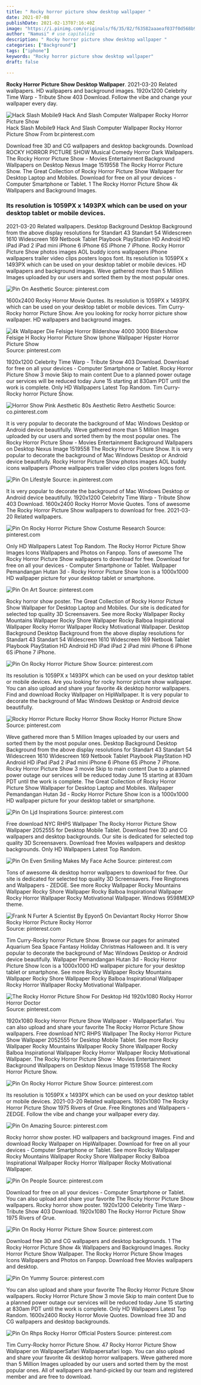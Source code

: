 ```yaml
---
title: " Rocky horror picture show desktop wallpaper "
date: 2021-07-08
publishDate: 2021-02-13T07:16:40Z
image: "https://i.pinimg.com/originals/f6/35/82/f63582aaaeaf037f0d568b9217ac14bf.jpg"
author: "Namusi" # use capitalize
description: " Rocky horror picture show desktop wallpaper "
categories: ["Background"]
tags: ["iphone"]
keywords: "Rocky horror picture show desktop wallpaper"
draft: false

---
```



**Rocky Horror Picture Show Desktop Wallpaper**. 2021-03-20 Related wallpapers. HD wallpapers and background images. 1920x1200 Celebrity Time Warp - Tribute Show 403 Download. Follow the vibe and change your wallpaper every day.

![Hack Slash Mobile9 Hack And Slash Computer Wallpaper Rocky Horror Picture Show](https://i.pinimg.com/originals/68/3a/3f/683a3f89506155512e267c604aa76e76.jpg "Hack Slash Mobile9 Hack And Slash Computer Wallpaper Rocky Horror Picture Show")
Hack Slash Mobile9 Hack And Slash Computer Wallpaper Rocky Horror Picture Show From br.pinterest.com


Download free 3D and CG wallpapers and desktop backgrounds. Download ROCKY HORROR PICTURE SHOW Musical Comedy Horror Dark Wallpapers. The Rocky Horror Picture Show - Movies Entertainment Background Wallpapers on Desktop Nexus Image 1519558 The Rocky Horror Picture Show. The Great Collection of Rocky Horror Picture Show Wallpaper for Desktop Laptop and Mobiles. Download for free on all your devices - Computer Smartphone or Tablet. 1 The Rocky Horror Picture Show 4k Wallpapers and Background Images.

### Its resolution is 1059PX x 1493PX which can be used on your desktop tablet or mobile devices.

2021-03-20 Related wallpapers. Desktop Background Desktop Background from the above display resolutions for Standart 43 Standart 54 Widescreen 1610 Widescreen 169 Netbook Tablet Playbook PlayStation HD Android HD iPad iPad 2 iPad mini iPhone 6 iPhone 6S iPhone 7 iPhone. Rocky Horror Picture Show photos images AOL buddy icons wallpapers iPhone wallpapers trailer video clips posters logos font. Its resolution is 1059PX x 1493PX which can be used on your desktop tablet or mobile devices. HD wallpapers and background images. Weve gathered more than 5 Million Images uploaded by our users and sorted them by the most popular ones.


![Pin On Aesthetic](https://i.pinimg.com/originals/09/71/09/0971091c39a74769a9c49df459a47515.jpg "Pin On Aesthetic")
Source: pinterest.com

1600x2400 Rocky Horror Movie Quotes. Its resolution is 1059PX x 1493PX which can be used on your desktop tablet or mobile devices. Tim Curry-Rocky horror Picture Show. Are you looking for rocky horror picture show wallpaper. HD wallpapers and background images.

![4k Wallpaper Die Felsige Horror Bildershow 4000 3000 Bildershow Felsige H Rocky Horror Picture Show Iphone Wallpaper Hipster Horror Picture Show](https://i.pinimg.com/736x/f7/97/ba/f797bad9f4c19fe3ee22b0df9ece7c5c.jpg "4k Wallpaper Die Felsige Horror Bildershow 4000 3000 Bildershow Felsige H Rocky Horror Picture Show Iphone Wallpaper Hipster Horror Picture Show")
Source: pinterest.com

1920x1200 Celebrity Time Warp - Tribute Show 403 Download. Download for free on all your devices - Computer Smartphone or Tablet. Rocky Horror Picture Show 3 movie Skip to main content Due to a planned power outage our services will be reduced today June 15 starting at 830am PDT until the work is complete. Only HD Wallpapers Latest Top Random. Tim Curry-Rocky horror Picture Show.

![Horror Show Pink Aesthetic 80s Aesthetic Retro Aesthetic](https://i.pinimg.com/originals/51/92/6f/51926f00a17ef74c7236c50ad91b19b5.jpg "Horror Show Pink Aesthetic 80s Aesthetic Retro Aesthetic")
Source: co.pinterest.com

It is very popular to decorate the background of Mac Windows Desktop or Android device beautifully. Weve gathered more than 5 Million Images uploaded by our users and sorted them by the most popular ones. The Rocky Horror Picture Show - Movies Entertainment Background Wallpapers on Desktop Nexus Image 1519558 The Rocky Horror Picture Show. It is very popular to decorate the background of Mac Windows Desktop or Android device beautifully. Rocky Horror Picture Show photos images AOL buddy icons wallpapers iPhone wallpapers trailer video clips posters logos font.

![Pin On Lifestyle](https://i.pinimg.com/originals/27/61/a9/2761a94f0a462e38b282f42964101574.jpg "Pin On Lifestyle")
Source: in.pinterest.com

It is very popular to decorate the background of Mac Windows Desktop or Android device beautifully. 1920x1200 Celebrity Time Warp - Tribute Show 403 Download. 1600x2400 Rocky Horror Movie Quotes. Tons of awesome The Rocky Horror Picture Show wallpapers to download for free. 2021-03-20 Related wallpapers.

![Pin On Rocky Horror Picture Show Costume Research](https://i.pinimg.com/originals/18/4b/80/184b80fed996fc52c6195b30d3577ef3.jpg "Pin On Rocky Horror Picture Show Costume Research")
Source: pinterest.com

Only HD Wallpapers Latest Top Random. The Rocky Horror Picture Show Images Icons Wallpapers and Photos on Fanpop. Tons of awesome The Rocky Horror Picture Show wallpapers to download for free. Download for free on all your devices - Computer Smartphone or Tablet. Wallpaper Pemandangan Hutan 3d - Rocky Horror Picture Show Icon is a 1000x1000 HD wallpaper picture for your desktop tablet or smartphone.

![Pin On Art](https://i.pinimg.com/originals/2e/22/36/2e22367ff65dfc18a3afc0afdb51319a.jpg "Pin On Art")
Source: pinterest.com

Rocky horror show poster. The Great Collection of Rocky Horror Picture Show Wallpaper for Desktop Laptop and Mobiles. Our site is dedicated for selected top quality 3D Screensavers. See more Rocky Wallpaper Rocky Mountains Wallpaper Rocky Shore Wallpaper Rocky Balboa Inspirational Wallpaper Rocky Horror Wallpaper Rocky Motivational Wallpaper. Desktop Background Desktop Background from the above display resolutions for Standart 43 Standart 54 Widescreen 1610 Widescreen 169 Netbook Tablet Playbook PlayStation HD Android HD iPad iPad 2 iPad mini iPhone 6 iPhone 6S iPhone 7 iPhone.

![Pin On Rocky Horror Picture Show](https://i.pinimg.com/originals/fd/7f/4a/fd7f4af28320d1ac459e7f7ffcf87cf0.gif "Pin On Rocky Horror Picture Show")
Source: pinterest.com

Its resolution is 1059PX x 1493PX which can be used on your desktop tablet or mobile devices. Are you looking for rocky horror picture show wallpaper. You can also upload and share your favorite 4k desktop horror wallpapers. Find and download Rocky Wallpaper on HipWallpaper. It is very popular to decorate the background of Mac Windows Desktop or Android device beautifully.

![Rocky Horror Picture Rocky Horror Show Rocky Horror Picture Show](https://i.pinimg.com/originals/64/73/64/647364cfdefd8492e5dcd2cc4880ae8a.jpg "Rocky Horror Picture Rocky Horror Show Rocky Horror Picture Show")
Source: pinterest.com

Weve gathered more than 5 Million Images uploaded by our users and sorted them by the most popular ones. Desktop Background Desktop Background from the above display resolutions for Standart 43 Standart 54 Widescreen 1610 Widescreen 169 Netbook Tablet Playbook PlayStation HD Android HD iPad iPad 2 iPad mini iPhone 6 iPhone 6S iPhone 7 iPhone. Rocky Horror Picture Show 3 movie Skip to main content Due to a planned power outage our services will be reduced today June 15 starting at 830am PDT until the work is complete. The Great Collection of Rocky Horror Picture Show Wallpaper for Desktop Laptop and Mobiles. Wallpaper Pemandangan Hutan 3d - Rocky Horror Picture Show Icon is a 1000x1000 HD wallpaper picture for your desktop tablet or smartphone.

![Pin On Ljd Inspirations](https://i.pinimg.com/originals/92/7e/b0/927eb00843083e6fc8c7197fdd2303f5.jpg "Pin On Ljd Inspirations")
Source: pinterest.com

Free download NYC RHPS Wallpaper The Rocky Horror Picture Show Wallpaper 2052555 for Desktop Mobile Tablet. Download free 3D and CG wallpapers and desktop backgrounds. Our site is dedicated for selected top quality 3D Screensavers. Download free Movies wallpapers and desktop backgrounds. Only HD Wallpapers Latest Top Random.

![Pin On Even Smiling Makes My Face Ache](https://i.pinimg.com/474x/2d/b8/a9/2db8a9cf0c47c9fefe0bc0498c4f70b5.jpg "Pin On Even Smiling Makes My Face Ache")
Source: pinterest.com

Tons of awesome 4k desktop horror wallpapers to download for free. Our site is dedicated for selected top quality 3D Screensavers. Free Ringtones and Wallpapers - ZEDGE. See more Rocky Wallpaper Rocky Mountains Wallpaper Rocky Shore Wallpaper Rocky Balboa Inspirational Wallpaper Rocky Horror Wallpaper Rocky Motivational Wallpaper. Windows 9598MEXP theme.

![Frank N Furter A Scientist By Epyon5 On Deviantart Rocky Horror Show Rocky Horror Picture Rocky Horror](https://i.pinimg.com/originals/b4/96/83/b49683c89cefd18402506f8bc54c817d.jpg "Frank N Furter A Scientist By Epyon5 On Deviantart Rocky Horror Show Rocky Horror Picture Rocky Horror")
Source: pinterest.com

Tim Curry-Rocky horror Picture Show. Browse our pages for animated Aquarium Sea Space Fantasy Holiday Christmas Halloween and. It is very popular to decorate the background of Mac Windows Desktop or Android device beautifully. Wallpaper Pemandangan Hutan 3d - Rocky Horror Picture Show Icon is a 1000x1000 HD wallpaper picture for your desktop tablet or smartphone. See more Rocky Wallpaper Rocky Mountains Wallpaper Rocky Shore Wallpaper Rocky Balboa Inspirational Wallpaper Rocky Horror Wallpaper Rocky Motivational Wallpaper.

![The Rocky Horror Picture Show For Desktop Hd 1920x1080 Rocky Horror Horror Doctor](https://i.pinimg.com/originals/58/7c/5e/587c5eadd12c89ce46c277a3146a1398.jpg "The Rocky Horror Picture Show For Desktop Hd 1920x1080 Rocky Horror Horror Doctor")
Source: pinterest.com

1920x1080 Rocky Horror Picture Show Wallpaper - WallpaperSafari. You can also upload and share your favorite The Rocky Horror Picture Show wallpapers. Free download NYC RHPS Wallpaper The Rocky Horror Picture Show Wallpaper 2052555 for Desktop Mobile Tablet. See more Rocky Wallpaper Rocky Mountains Wallpaper Rocky Shore Wallpaper Rocky Balboa Inspirational Wallpaper Rocky Horror Wallpaper Rocky Motivational Wallpaper. The Rocky Horror Picture Show - Movies Entertainment Background Wallpapers on Desktop Nexus Image 1519558 The Rocky Horror Picture Show.

![Pin On Rocky Horror Picture Show](https://i.pinimg.com/originals/2c/5e/87/2c5e8729668b48aac3a4f35e314c0975.jpg "Pin On Rocky Horror Picture Show")
Source: pinterest.com

Its resolution is 1059PX x 1493PX which can be used on your desktop tablet or mobile devices. 2021-03-20 Related wallpapers. 1920x1080 The Rocky Horror Picture Show 1975 Rivers of Grue. Free Ringtones and Wallpapers - ZEDGE. Follow the vibe and change your wallpaper every day.

![Pin On Amazing](https://i.pinimg.com/originals/dd/3a/5d/dd3a5d2ff7be52674903af0ff1cae4de.jpg "Pin On Amazing")
Source: pinterest.com

Rocky horror show poster. HD wallpapers and background images. Find and download Rocky Wallpaper on HipWallpaper. Download for free on all your devices - Computer Smartphone or Tablet. See more Rocky Wallpaper Rocky Mountains Wallpaper Rocky Shore Wallpaper Rocky Balboa Inspirational Wallpaper Rocky Horror Wallpaper Rocky Motivational Wallpaper.

![Pin On People](https://i.pinimg.com/originals/a3/cf/f3/a3cff39f807a10511753dc8df2161fc3.jpg "Pin On People")
Source: pinterest.com

Download for free on all your devices - Computer Smartphone or Tablet. You can also upload and share your favorite The Rocky Horror Picture Show wallpapers. Rocky horror show poster. 1920x1200 Celebrity Time Warp - Tribute Show 403 Download. 1920x1080 The Rocky Horror Picture Show 1975 Rivers of Grue.

![Pin On Rocky Horror Picture Show](https://i.pinimg.com/originals/53/be/27/53be27207855d2834f089257f1b4e2e2.jpg "Pin On Rocky Horror Picture Show")
Source: pinterest.com

Download free 3D and CG wallpapers and desktop backgrounds. 1 The Rocky Horror Picture Show 4k Wallpapers and Background Images. Rocky Horror Picture Show Wallpaper. The Rocky Horror Picture Show Images Icons Wallpapers and Photos on Fanpop. Download free Movies wallpapers and desktop.

![Pin On Yummy](https://i.pinimg.com/564x/5f/ac/d6/5facd69ac14b88df7092fe8576cec1fc.jpg "Pin On Yummy")
Source: pinterest.com

You can also upload and share your favorite The Rocky Horror Picture Show wallpapers. Rocky Horror Picture Show 3 movie Skip to main content Due to a planned power outage our services will be reduced today June 15 starting at 830am PDT until the work is complete. Only HD Wallpapers Latest Top Random. 1600x2400 Rocky Horror Movie Quotes. Download free 3D and CG wallpapers and desktop backgrounds.

![Pin On Rhps Rocky Horror Official Posters](https://i.pinimg.com/originals/f6/35/82/f63582aaaeaf037f0d568b9217ac14bf.jpg "Pin On Rhps Rocky Horror Official Posters")
Source: pinterest.com

Tim Curry-Rocky horror Picture Show. 47 Rocky Horror Picture Show Wallpaper on WallpaperSafari Wallpapersafari logo. You can also upload and share your favorite 4k desktop horror wallpapers. Weve gathered more than 5 Million Images uploaded by our users and sorted them by the most popular ones. All of wallpapers are hand-picked by our team and registered member and are free to download.

